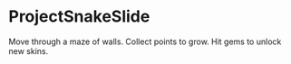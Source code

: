 # ProjectSnakeSlide
Move through a maze of walls. Collect points to grow. Hit gems to unlock new skins.
